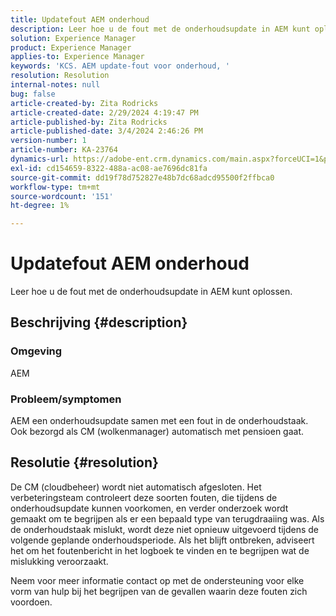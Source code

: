 ```yaml
---
title: Updatefout AEM onderhoud
description: Leer hoe u de fout met de onderhoudsupdate in AEM kunt oplossen
solution: Experience Manager
product: Experience Manager
applies-to: Experience Manager
keywords: 'KCS. AEM update-fout voor onderhoud, '
resolution: Resolution
internal-notes: null
bug: false
article-created-by: Zita Rodricks
article-created-date: 2/29/2024 4:19:47 PM
article-published-by: Zita Rodricks
article-published-date: 3/4/2024 2:46:26 PM
version-number: 1
article-number: KA-23764
dynamics-url: https://adobe-ent.crm.dynamics.com/main.aspx?forceUCI=1&pagetype=entityrecord&etn=knowledgearticle&id=3ee9ba56-1ed7-ee11-9079-6045bd0065f9
exl-id: cd154659-8322-488a-ac08-ae7696dc81fa
source-git-commit: dd19f78d752827e48b7dc68adcd95500f2ffbca0
workflow-type: tm+mt
source-wordcount: '151'
ht-degree: 1%

---
```


# Updatefout AEM onderhoud


Leer hoe u de fout met de onderhoudsupdate in AEM kunt oplossen.

## Beschrijving {#description}


### Omgeving

AEM

### Probleem/symptomen

AEM een onderhoudsupdate samen met een fout in de onderhoudstaak. Ook bezorgd als CM (wolkenmanager) automatisch met pensioen gaat.


## Resolutie {#resolution}


De CM (cloudbeheer) wordt niet automatisch afgesloten. Het verbeteringsteam controleert deze soorten fouten, die tijdens de onderhoudsupdate kunnen voorkomen, en verder onderzoek wordt gemaakt om te begrijpen als er een bepaald type van terugdraaiing was.
Als de onderhoudstaak mislukt, wordt deze niet opnieuw uitgevoerd tijdens de volgende geplande onderhoudsperiode. Als het blijft ontbreken, adviseert het om het foutenbericht in het logboek te vinden en te begrijpen wat de mislukking veroorzaakt.

Neem voor meer informatie contact op met de ondersteuning voor elke vorm van hulp bij het begrijpen van de gevallen waarin deze fouten zich voordoen.
